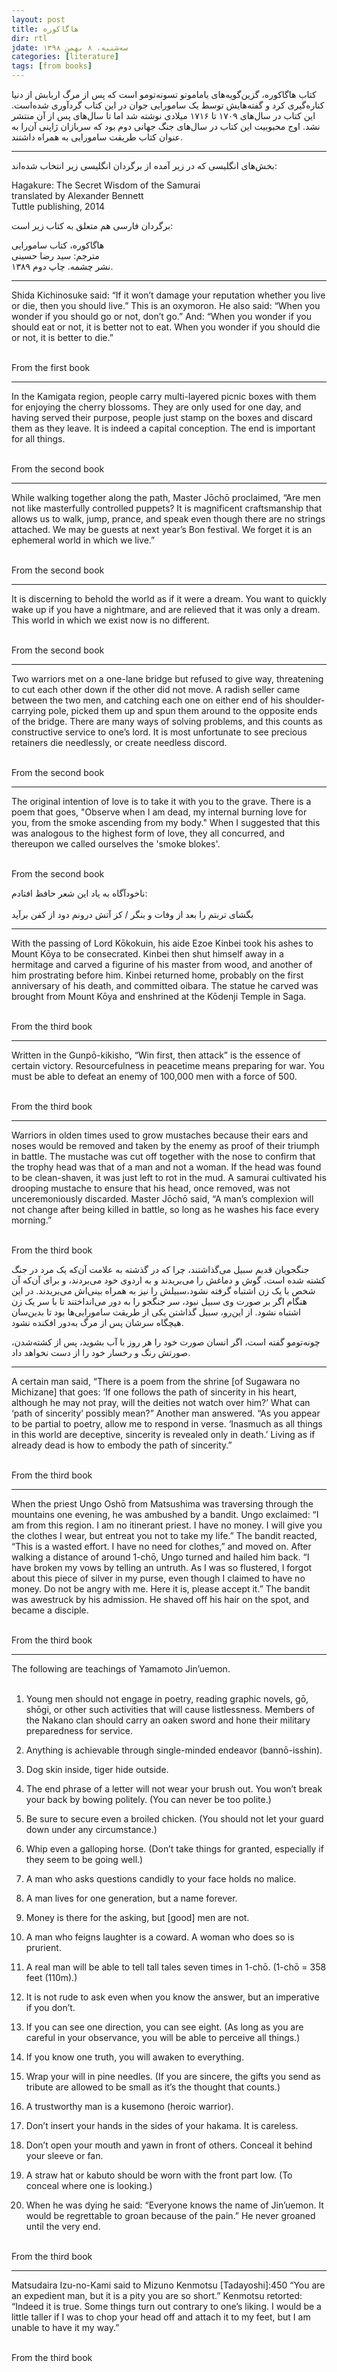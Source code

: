```yaml
---
layout: post
title: هاگاکوره
dir: rtl
jdate: سه‌شنبه، ۸ بهمن ۱۳۹۸
categories: [literature]
tags: [from books]
---
```


کتاب هاگاکوره، گزین‌گویه‌های یاماموتو تسونه‌تومو است که پس از مرگ اربابش از دنیا کناره‌گیری کرد و گفته‌هایش توسط یک سامورایی جوان در این کتاب گردآوری شده‌است. این کتاب در سال‌های ۱۷۰۹ تا ۱۷۱۶ میلادی نوشته شد اما تا سال‌های پس از آن منتشر نشد. اوج محبوبیت این کتاب در سال‌های جنگ جهانی دوم بود که سربازان ژاپنی آن‌را به عنوان کتاب طریقت سامورایی به همراه داشتند.

---

بخش‌های انگلیسی که در زیر آمده از برگردان انگلیسی زیر انتخاب شده‌اند:


<div class="english-text">
Hagakure: The Secret Wisdom of the Samurai<br>
translated by Alexander Bennett<br>
Tuttle publishing, 2014<br>
</div>

برگردان فارسی هم متعلق به کتاب زیر است:<br>

هاگاکوره، کتاب سامورایی<br>
مترجم: سید رضا حسینی<br> 
نشر چشمه. چاپ دوم ۱۳۸۹.<br>

<hr>


<div class="english-text">
Shida Kichinosuke said: “If it won’t damage your reputation whether you live or die, then you should live.” This is an oxymoron. He also said: “When you wonder if you should go or not, don’t go.” And: “When you wonder if you should eat or not, it is better not to eat. When you wonder if you should die or not, it is better to die.”<br><br>

From the first book
</div>

<hr>

<div class="english-text">
In the Kamigata region, people carry multi-layered picnic boxes with them for enjoying the cherry blossoms. They are only used for one day, and having served their purpose, people just stamp on the boxes and discard them as they leave. It is indeed a capital conception. The end is important for all things.<br><br>

From the second book
</div>

<hr>

<div class="english-text">
While walking together along the path, Master Jōchō proclaimed, “Are men not like masterfully controlled puppets? It is magnificent craftsmanship that allows us to walk, jump, prance, and speak even though there are no strings attached. We may be guests at next year’s Bon festival. We forget it is an ephemeral world in which we live.”<br><br>

From the second book
</div>

<hr>

<div class="english-text">
It is discerning to behold the world as if it were a dream. You want to quickly wake up if you have a nightmare, and are relieved that it was only a dream. This world in which we exist now is no different.<br><br>

From the second book
</div>

<hr>

<div class="english-text">
Two warriors met on a one-lane bridge but refused to give way, threatening to cut each other down if the other did not move. A radish seller came between the two men, and catching each one on either end of his shoulder-carrying pole, picked them up and spun them around to the opposite ends of the bridge. There are many ways of solving problems, and this counts as constructive service to one’s lord. It is most unfortunate to see precious retainers die needlessly, or create needless discord.<br><br>

From the second book
</div>

<hr>

<div class="english-text">
The original intention of love is to take it with you to the grave. There is a poem that goes, "Observe when I am dead, my internal burning love for you, from the smoke ascending from my body." When I suggested that this was analogous to the highest form of love, they all concurred, and thereupon we called ourselves the 'smoke blokes'.
<br><br>

From the second book
</div>

ناخودآگاه به یاد این شعر حافظ افتادم:<br><br>
بگشای تربتم را بعد از وفات و بنگر / کز آتش درونم دود از کفن برآید

<hr>

<div class="english-text">
With the passing of Lord Kōkokuin, his aide Ezoe Kinbei took his ashes to Mount Kōya to be consecrated. Kinbei then shut himself away in a hermitage and carved a figurine of his master from wood, and another of him prostrating before him. Kinbei returned home, probably on the first anniversary of his death, and committed oibara. The statue he carved was brought from Mount Kōya and enshrined at the Kōdenji Temple in Saga.<br><br>

From the third book
</div>

<hr>

<div class="english-text">
Written in the Gunpō-kikisho, “Win first, then attack” is the essence of certain victory. Resourcefulness in peacetime means preparing for war. You must be able to defeat an enemy of 100,000 men with a force of 500.<br><br>

From the third book
</div>

<hr>

<div class="english-text">
Warriors in olden times used to grow mustaches because their ears and noses would be removed and taken by the enemy as proof of their triumph in battle. The mustache was cut off together with the nose to confirm that the trophy head was that of a man and not a woman. If the head was found to be clean-shaven, it was just left to rot in the mud. A samurai cultivated his drooping mustache to ensure that his head, once removed, was not unceremoniously discarded. Master Jōchō said, “A man’s complexion will not change after being killed in battle, so long as he washes his face every morning.”
<br><br>

From the third book
</div>


جنگجویان قدیم سبیل می‌گذاشتند، چرا که در گذشته به علامت آن‌که یک مرد در جنگ کشته شده ‌است، گوش و دماغش را می‌بریدند و به اردوی خود می‌بردند، و برای آن‌که آن شخص با یک زن اشتباه گرفته نشود،‌سبیلش را نیز به همراه بینی‌اش می‌بریدند. در این هنگام اگر بر صورت وی سبیل نبود، سر جنگجو را به دور می‌انداختند تا با سر یک زن اشتباه نشود. از این‌رو، سبیل گذاشتن یکی از طریقت سامورایی‌ها بود تا بدین‌سان هیچگاه سرشان پس از مرگ به‌دور افکنده نشود.<br>

چونه‌تومو گفته است، اگر انسان صورت خود را هر روز با آب بشوید، پس از کشته‌شدن، صورتش رنگ و رخسار خود را از دست نخواهد داد.

<hr>

<div class="english-text">
A certain man said, “There is a poem from the shrine [of Sugawara no Michizane] that goes: ‘If one follows the path of sincerity in his heart, although he may not pray, will the deities not watch over him?’ What can ‘path of sincerity’ possibly mean?” Another man answered. “As you appear to be partial to poetry, allow me to respond in verse. ‘Inasmuch as all things in this world are deceptive, sincerity is revealed only in death.’ Living as if already dead is how to embody the path of sincerity.”<br><br>

From the third book
</div>

<hr>

<div class="english-text">
When the priest Ungo Oshō from Matsushima was traversing through the mountains one evening, he was ambushed by a bandit. Ungo exclaimed: “I am from this region. I am no itinerant priest. I have no money. I will give you the clothes I wear, but entreat you not to take my life.” The bandit reacted, “This is a wasted effort. I have no need for clothes,” and moved on. After walking a distance of around 1-chō, Ungo turned and hailed him back. “I have broken my vows by telling an untruth. As I was so flustered, I forgot about this piece of silver in my purse, even though I claimed to have no money. Do not be angry with me. Here it is, please accept it.” The bandit was awestruck by his admission. He shaved off his hair on the spot, and became a disciple.<br><br>

From the third book
</div>

<hr>

<div class="english-text">
The following are teachings of Yamamoto Jin’uemon.<br><br>

1. Young men should not engage in poetry, reading graphic novels, gō, shōgi, or other such activities that will cause listlessness. Members of the Nakano clan should carry an oaken sword and hone their military preparedness for service.<br>

2. Anything is achievable through single-minded endeavor (bannō-isshin).<br>

3. Dog skin inside, tiger hide outside.<br>

4. The end phrase of a letter will not wear your brush out. You won’t break your back by bowing politely. (You can never be too polite.)<br>

5. Be sure to secure even a broiled chicken. (You should not let your guard down under any circumstance.)<br>

6. Whip even a galloping horse. (Don’t take things for granted, especially if they seem to be going well.)<br>

7. A man who asks questions candidly to your face holds no malice.<br>

8. A man lives for one generation, but a name forever.<br>

9. Money is there for the asking, but [good] men are not.<br>

10. A man who feigns laughter is a coward. A woman who does so is prurient.<br>

11. A real man will be able to tell tall tales seven times in 1-chō. (1-chō = 358 feet (110m).)<br>

12. It is not rude to ask even when you know the answer, but an imperative if you don’t.<br>

13. If you can see one direction, you can see eight. (As long as you are careful in your observance, you will be able to perceive all things.)<br>

14. If you know one truth, you will awaken to everything.<br>

15. Wrap your will in pine needles. (If you are sincere, the gifts you send as tribute are allowed to be small as it’s the thought that counts.)<br>

16. A trustworthy man is a kusemono (heroic warrior).<br>

17. Don’t insert your hands in the sides of your hakama. It is careless.<br>

18. Don’t open your mouth and yawn in front of others. Conceal it behind your sleeve or fan.<br>

19. A straw hat or kabuto should be worn with the front part low. (To conceal where one is looking.)<br>

20. When he was dying he said: “Everyone knows the name of Jin’uemon. It would be regrettable to groan because of the pain.” He never groaned until the very end.<br><br>

From the third book
</div>

<hr>

<div class="english-text">
Matsudaira Izu-no-Kami said to Mizuno Kenmotsu [Tadayoshi]:450 “You are an expedient man, but it is a pity you are so short.” Kenmotsu retorted: “Indeed it is true. Some things turn out contrary to one’s liking. I would be a little taller if I was to chop your head off and attach it to my feet, but I am unable to have it my way.”<br><br>

From the third book
</div>

